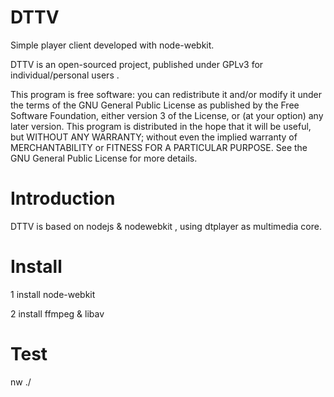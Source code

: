DTTV
====

Simple player client developed with node-webkit.

DTTV is an open-sourced project, published under GPLv3 for individual/personal users .

This program is free software: you can redistribute it and/or modify it under the terms of the GNU General Public License as published by the Free Software Foundation, either version 3 of the License, or (at your option) any later version. This program is distributed in the hope that it will be useful, but WITHOUT ANY WARRANTY; without even the implied warranty of MERCHANTABILITY or FITNESS FOR A PARTICULAR PURPOSE. See the GNU General Public License for more details.

Introduction
========

DTTV is based on nodejs & nodewebkit , using dtplayer as multimedia core.


Install
========

1 install node-webkit

2 install ffmpeg & libav

Test
========

nw ./

